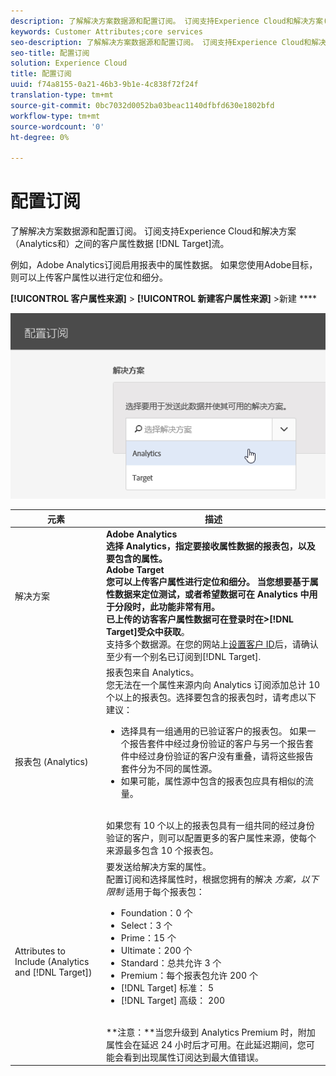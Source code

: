 ```yaml
---
description: 了解解决方案数据源和配置订阅。 订阅支持Experience Cloud和解决方案(Analytics和目标)之间的客户属性数据流。
keywords: Customer Attributes;core services
seo-description: 了解解决方案数据源和配置订阅。 订阅支持Experience Cloud和解决方案(Analytics和目标)之间的客户属性数据流。
seo-title: 配置订阅
solution: Experience Cloud
title: 配置订阅
uuid: f74a8155-0a21-46b3-9b1e-4c838f72f24f
translation-type: tm+mt
source-git-commit: 0bc7032d0052ba03beac1140dfbfd630e1802bfd
workflow-type: tm+mt
source-wordcount: '0'
ht-degree: 0%

---
```



# 配置订阅

了解解决方案数据源和配置订阅。 订阅支持Experience Cloud和解决方案（Analytics和）之间的客户属性数据 [!DNL Target]流。

例如，Adobe Analytics订阅启用报表中的属性数据。 如果您使用Adobe目标，则可以上传客户属性以进行定位和细分。

**[!UICONTROL 客户属性来源]** > **[!UICONTROL 新建客户属性来源]** >新建 ****

![](assets/configure_subscription_page.png)

| 元素 | 描述 |
|--- |--- |
| 解决方案 | **Adobe Analytics **<br>选择 Analytics，指定要接收属性数据的报表包，以及要包含的属性。<br>**Adobe Target**<br>您可以上传客户属性进行定位和细分。 当您想要基于属性数据来定位测试，或者希望数据可在 Analytics 中用于分段时，此功能非常有用。<br>已上传的访客客户属性数据可在登录时在>**[!DNL Target]**受众**&#x200B;中获取&#x200B;**。<br>支持多个数据源。在您的网站上[设置客户 ID](../core-services/core-services.md)后，请确认至少有一个别名已订阅到[!DNL Target]. |
| 报表包 (Analytics) | 报表包来自 Analytics。<br>您无法在一个属性来源内向 Analytics 订阅添加总计 10 个以上的报表包。选择要包含的报表包时，请考虑以下建议：<ul><li>选择具有一组通用的已验证客户的报表包。 如果一个报告套件中经过身份验证的客户与另一个报告套件中经过身份验证的客户没有重叠，请将这些报告套件分为不同的属性源。</li><li>如果可能，属性源中包含的报表包应具有相似的流量。</li></ul><br>如果您有 10 个以上的报表包具有一组共同的经过身份验证的客户，则可以配置更多的客户属性来源，使每个来源最多包含 10 个报表包。 |
| Attributes to Include (Analytics and [!DNL Target]) | 要发送给解决方案的属性。 <br>配置订阅和选择属性时，根据您拥有的解决 _方案，以下限制_ 适用于每个报表包：<ul><li>Foundation：0 个</li><li>Select：3 个</li><li>Prime：15 个</li><li>Ultimate：200 个</li><li>Standard：总共允许 3 个</li><li>Premium：每个报表包允许 200 个</li><li>[!DNL Target] 标准： 5</li><li>[!DNL Target] 高级： 200</li></ul><br>**注意：**当您升级到 Analytics Premium 时，附加属性会在延迟 24 小时后才可用。在此延迟期间，您可能会看到出现属性订阅达到最大值错误。 |
